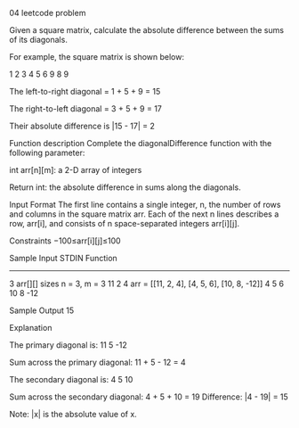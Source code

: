 04 leetcode problem

Given a square matrix, calculate the absolute difference between the sums of its diagonals.

For example, the square matrix  is shown below:

1 2 3
4 5 6
9 8 9  

The left-to-right diagonal = 1 + 5 + 9 = 15

The right-to-left diagonal = 3 + 5 + 9 = 17

Their absolute difference is
|15 - 17| = 2

Function description
Complete the diagonalDifference function with the following parameter:

int arr[n][m]: a 2-D array of integers

Return
int: the absolute difference in sums along the diagonals.

Input Format
The first line contains a single integer, n, the number of rows and columns in the square matrix arr.
Each of the next n lines describes a row, arr[i], and consists of n  space-separated integers arr[i][j].

Constraints
−100≤arr[i][j]≤100

Sample Input
STDIN      Function
-----      --------
3           arr[][] sizes n = 3, m = 3
11 2 4     arr = [[11, 2, 4], [4, 5, 6], [10, 8, -12]]
4 5 6
10 8 -12

Sample Output
15

Explanation

The primary diagonal is:
11
   5
     -12

Sum across the primary diagonal: 11 + 5 - 12 = 4

The secondary diagonal is:
     4
   5
10

Sum across the secondary 
diagonal: 4 + 5 + 10 = 19
Difference: |4 - 19| = 15

Note: |x| is the absolute value of x.